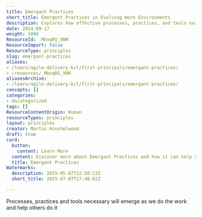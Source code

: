 ```yaml
---
title: Emergant Practices
short_title: Emergent Practices in Evolving Work Environments
description: Explores how effective processes, practices, and tools naturally develop through hands-on work and collaboration in evolving environments.
date: 2024-09-17
weight: 1000
ResourceId: _MbvqRG_XNM
ResourceImport: false
ResourceType: principles
slug: emergant-practices
aliases:
- /learn/agile-delivery-kit/first-principals/emergant-practices/
- /resources/_MbvqRG_XNM
aliasesArchive:
- /learn/agile-delivery-kit/first-principals/emergant-practices/
concepts: []
categories:
- Uncategorized
tags: []
ResourceContentOrigin: Human
resourceTypes: principles
layout: principles
creator: Martin Hinshelwood
draft: true
card:
  button:
    content: Learn More
  content: Discover more about Emergant Practices and how it can help you in your Agile journey!
  title: Emergant Practices
Watermarks:
  description: 2025-05-07T12:58:23Z
  short_title: 2025-07-07T17:48:02Z

---
```

Processes, practices and tools necessary will emerge as we do the work and help others do it
